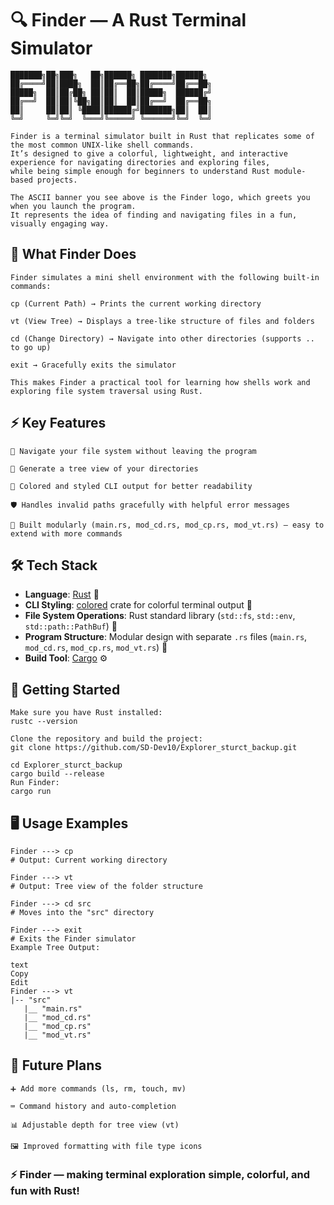 # 🔍 Finder — A Rust Terminal Simulator


    ███████╗██╗███╗   ██╗██████╗ ███████╗██████╗ 
    ██╔════╝██║████╗  ██║██╔══██╗██╔════╝██╔══██╗
    █████╗  ██║██╔██╗ ██║██║  ██║█████╗  ██████╔╝
    ██╔══╝  ██║██║╚██╗██║██║  ██║██╔══╝  ██╔══██╗
    ██║     ██║██║ ╚████║██████╔╝███████╗██║  ██║
    ╚═╝     ╚═╝╚═╝  ╚═══╝╚═════╝ ╚══════╝╚═╝  ╚═╝
    
    Finder is a terminal simulator built in Rust that replicates some of the most common UNIX-like shell commands.
    It’s designed to give a colorful, lightweight, and interactive experience for navigating directories and exploring files,
    while being simple enough for beginners to understand Rust module-based projects.
    
    The ASCII banner you see above is the Finder logo, which greets you when you launch the program.
    It represents the idea of finding and navigating files in a fun, visually engaging way.

## 📝 What Finder Does

    Finder simulates a mini shell environment with the following built-in commands:
    
    cp (Current Path) → Prints the current working directory
    
    vt (View Tree) → Displays a tree-like structure of files and folders
    
    cd (Change Directory) → Navigate into other directories (supports .. to go up)
    
    exit → Gracefully exits the simulator
    
    This makes Finder a practical tool for learning how shells work and exploring file system traversal using Rust.

## ⚡ Key Features

    📂 Navigate your file system without leaving the program
    
    🌳 Generate a tree view of your directories
    
    🎨 Colored and styled CLI output for better readability
    
    🛡️ Handles invalid paths gracefully with helpful error messages
    
    🔑 Built modularly (main.rs, mod_cd.rs, mod_cp.rs, mod_vt.rs) — easy to extend with more commands

    
## 🛠️ Tech Stack
- **Language**: [Rust](https://www.rust-lang.org/) 🦀  
- **CLI Styling**: [colored](https://crates.io/crates/colored) crate for colorful terminal output 🎨  
- **File System Operations**: Rust standard library (`std::fs`, `std::env`, `std::path::PathBuf`) 📂  
- **Program Structure**: Modular design with separate `.rs` files (`main.rs`, `mod_cd.rs`, `mod_cp.rs`, `mod_vt.rs`) 🧩  
- **Build Tool**: [Cargo](https://doc.rust-lang.org/cargo/) ⚙️

  
## 🚀 Getting Started

    Make sure you have Rust installed:
    rustc --version
    
    Clone the repository and build the project:
    git clone https://github.com/SD-Dev10/Explorer_sturct_backup.git
    
    cd Explorer_sturct_backup
    cargo build --release
    Run Finder:
    cargo run
    
## 🖥️ Usage Examples

    Finder ---> cp
    # Output: Current working directory
    
    Finder ---> vt
    # Output: Tree view of the folder structure
    
    Finder ---> cd src
    # Moves into the "src" directory
    
    Finder ---> exit
    # Exits the Finder simulator
    Example Tree Output:
    
    text
    Copy
    Edit
    Finder ---> vt
    |-- "src"
       |__ "main.rs"
       |__ "mod_cd.rs"
       |__ "mod_cp.rs"
       |__ "mod_vt.rs"
## 🔮 Future Plans
    ➕ Add more commands (ls, rm, touch, mv)
    
    ⌨️ Command history and auto-completion
    
    📊 Adjustable depth for tree view (vt)
    
    🖼️ Improved formatting with file type icons

### ⚡ Finder — making terminal exploration simple, colorful, and fun with Rust!
